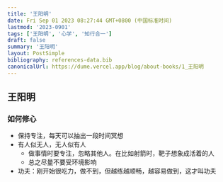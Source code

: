 ```yaml
---
title: '王阳明'
date: Fri Sep 01 2023 08:27:44 GMT+0800 (中国标准时间)
lastmod: '2023-0901'
tags: ['王阳明', '心学', '知行合一']
draft: false
summary: '王阳明'
layout: PostSimple
bibliography: references-data.bib
canonicalUrl: https://dume.vercel.app/blog/about-books/1_王阳明
---
```


## 王阳明

### 如何修心

- 保持专注，每天可以抽出一段时间冥想
- 有人似无人，无人似有人
  - 做事情时要专注，忽略其他人。在比如射箭时，靶子想象成活着的人
  - 总之尽量不要受环境影响
- 功夫：刚开始很吃力，做不到，但越练越顺畅，越容易做到，这才叫功夫
